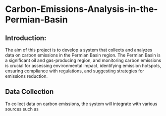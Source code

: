 # Carbon-Emissions-Analysis-in-the-Permian-Basin


## Introduction:
The aim of this project is to develop a system that collects and analyzes data on carbon emissions in the Permian Basin region. The Permian Basin is a significant oil and gas-producing region, and monitoring carbon emissions is crucial for assessing environmental impact, identifying emission hotspots, ensuring compliance with regulations, and suggesting strategies for emissions reduction.

## Data Collection
To collect data on carbon emissions, the system will integrate with various sources such as 

